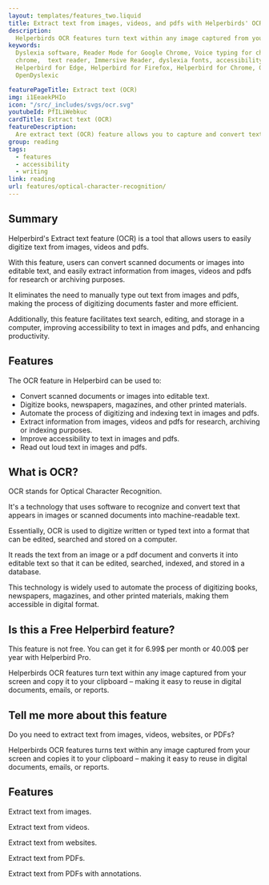 ```yaml
---
layout: templates/features_two.liquid
title: Extract text from images, videos, and pdfs with Helperbirds' OCR feature
description:
  Helperbirds OCR features turn text within any image captured from your screen and copy it to your clipboard – making it easy to reuse in digital documents, emails, or reports.
keywords:
  Dyslexia software, Reader Mode for Google Chrome, Voice typing for chrome, Text to speech for
  chrome,  text reader, Immersive Reader, dyslexia fonts, accessibility software, dyslexia software,
  Helperbird for Edge, Helperbird for Firefox, Helperbird for Chrome, Opendyslexic for Chrome,
  OpenDyslexic

featurePageTitle: Extract text (OCR)
img: i1EeaekPHIo
icon: "/src/_includes/svgs/ocr.svg"
youtubeId: PfILiWebkuc
cardTitle: Extract text (OCR)
featureDescription:
  Are extract text (OCR) feature allows you to capture and convert text from images, videos and pdfs.
group: reading
tags: 
  - features
  - accessibility
  - writing
link: reading
url: features/optical-character-recognition/
---
```







## Summary

Helperbird's Extract text feature (OCR) is a tool that allows users to easily digitize text from images, videos and pdfs. 

With this feature, users can convert scanned documents or images into editable text, and easily extract information from images, videos and pdfs for research or archiving purposes. 

It eliminates the need to manually type out text from images and pdfs, making the process of digitizing documents faster and more efficient. 

Additionally, this feature facilitates text search, editing, and storage in a computer, improving accessibility to text in images and pdfs, and enhancing productivity.

## Features

The OCR feature in Helperbird can be used to:

- Convert scanned documents or images into editable text.
- Digitize books, newspapers, magazines, and other printed materials.
- Automate the process of digitizing and indexing text in images and pdfs.
- Extract information from images, videos and pdfs for research, archiving or indexing purposes.
- Improve accessibility to text in images and pdfs.
- Read out loud text in images and pdfs.

## What is OCR?

OCR stands for Optical Character Recognition.

It's a technology that uses software to recognize and convert text that appears in images or scanned documents into machine-readable text. 

Essentially, OCR is used to digitize written or typed text into a format that can be edited, searched and stored on a computer. 

It reads the text from an image or a pdf document and converts it into editable text so that it can be edited, searched, indexed, and stored in a database. 

This technology is widely used to automate the process of digitizing books, newspapers, magazines, and other printed materials, making them accessible in digital format.

## Is this a Free Helperbird feature?
This feature is not free. You can get it for 6.99$ per month or 40.00$ per year with Helperbird Pro.








Helperbirds OCR features turn text within any image captured from your screen and copy it to your clipboard – making it easy to reuse in digital documents, emails, or reports.
  


## Tell me more about this feature

Do you need to extract text from images, videos, websites, or PDFs? 


Helperbirds OCR features turns text within any image captured from your screen and copies it to your clipboard – making it easy to
reuse in digital documents, emails, or reports. 
      
      







## Features


       
Extract text from images.


Extract text from videos.
      

Extract text from websites.
      

Extract text from PDFs.
      

Extract text from PDFs with annotations.
      











































